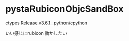 # pystaRubiconObjcSandBox

ctypes [Release v3.6.1 · python/cpython](https://github.com/python/cpython/releases/tag/v3.6.1)


いい感じにrubicon 動かしたい
